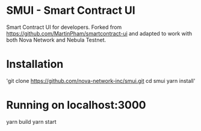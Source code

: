 # SMUI - Smart Contract UI
Smart Contract UI for developers. Forked from https://github.com/MartinPham/smartcontract-ui and adapted to work with both Nova Network and Nebula Testnet.

# Installation

'git clone https://github.com/nova-network-inc/smui.git
cd smui
yarn install'

# Running on localhost:3000

yarn build
yarn start
